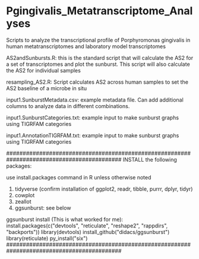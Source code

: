 # Pgingivalis_Metatranscriptome_Analyses
Scripts to analyze the transcriptional profile of Porphyromonas gingivalis in human metatranscriptomes and laboratory model transcriptomes

AS2andSunbursts.R: this is the standard script that will calculate the AS2 for a set of transcriptomes and plot the sunburst. This script will also calculate the AS2 for individual samples

resampling_AS2.R: Script calculates AS2 across human samples to set the AS2 baseline of a microbe in situ

input1.SunburstMetadata.csv: example metadata file. Can add additional columns to analyze data in different combinations.

input1.SunburstCategories.txt: example input to make sunburst graphs using TIGRFAM categories

input1.AnnotationTIGRFAM.txt: example input to make sunburst graphs using TIGRFAM categories

###########################################################################################
INSTALL the following packages:

use install.packages command in R unless otherwise noted

1. tidyverse (confirm installation of ggplot2, readr, tibble, purrr, dplyr, tidyr)
2. cowplot
3. zeallot
4. ggsunburst: see below

ggsunburst install (This is what worked for me):
install.packages(c("devtools", "reticulate", "reshape2", "rappdirs", "backports"))
library(devtools)
install_github("didacs/ggsunburst")
library(reticulate)
py_install("six")
###########################################################################################
